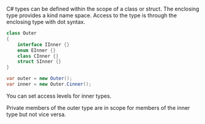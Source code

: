 C# types can be defined within the scope of a class or struct. The enclosing type provides a kind name space. Access to the type is through the enclosing type with dot syntax.

```csharp
class Outer
{
    interface IInner {}
    enum EInner {}
    class CInner {}
    struct SInner {}
}

var outer = new Outer();
var inner = new Outer.Cinner();
```

You can set access levels for inner types.

Private members of the outer type are in scope for members of the inner type but not vice versa.
